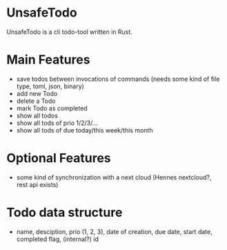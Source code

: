 # UnsafeTodo

UnsafeTodo is a cli todo-tool written in Rust.

# Main Features

- save todos between invocations of commands (needs some kind of file type, toml, json, binary)
- add new Todo
- delete a Todo
- mark Todo as completed
- show all todos
- show all tods of prio 1/2/3/...
- show all tods of due today/this week/this month

# Optional Features

- some kind of synchronization with a next cloud (Hennes nextcloud?, rest api exists)

# Todo data structure

- name, desciption, prio (1, 2, 3), date of creation, due date, start date, completed flag, (internal?) id
